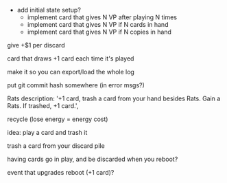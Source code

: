 - add initial state setup?
  - implement card that gives N VP after playing N times
  - implement card that gives N VP if N cards in hand
  - implement card that gives N VP if N copies in hand

give +$1 per discard

card that draws +1 card each time it's played

make it so you can export/load the whole log

put git commit hash somewhere (in error msgs?)

Rats
  description: '+1 card, trash a card from your hand besides Rats. Gain a Rats. If trashed, +1 card.',

recycle (lose energy = energy cost)

idea: play a card and trash it

trash a card from your discard pile

having cards go in play, and be discarded when you reboot?

event that upgrades reboot (+1 card)?

